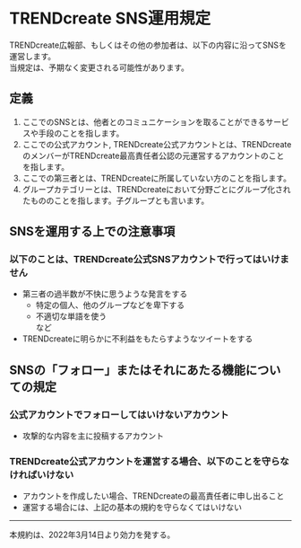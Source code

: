 #  TRENDcreate SNS運用規定
TRENDcreate広報部、もしくはその他の参加者は、以下の内容に沿ってSNSを運営します。<br />
当規定は、予期なく変更される可能性があります。

## 定義
1. ここでのSNSとは、他者とのコミュニケーションを取ることができるサービスや手段のことを指します。
2. ここでの公式アカウント, TRENDcreate公式アカウントとは、TRENDcreateのメンバーがTRENDcreate最高責任者公認の元運営するアカウントのことを指します。
3. ここでの第三者とは、TRENDcreateに所属していない方のことを指します。
4. グループカテゴリーとは、TRENDcreateにおいて分野ごとにグループ化されたもののことを指します。子グループとも言います。

## SNSを運用する上での注意事項
### 以下のことは、TRENDcreate公式SNSアカウントで行ってはいけません
-  第三者の過半数が不快に思うような発言をする
    - 特定の個人、他のグループなどを卑下する
    - 不適切な単語を使う<br />
    など
- TRENDcreateに明らかに不利益をもたらすようなツイートをする

## SNSの「フォロー」またはそれにあたる機能についての規定
### 公式アカウントでフォローしてはいけないアカウント
- 攻撃的な内容を主に投稿するアカウント

### TRENDcreate公式アカウントを運営する場合、以下のことを守らなければいけない
- アカウントを作成したい場合、TRENDcreateの最高責任者に申し出ること
- 運営する場合には、上記の基本の規約を守らなくてはいけない

---
本規約は、2022年3月14日より効力を発する。
